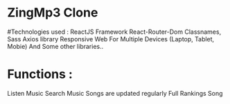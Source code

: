 # ZingMp3 Clone


#Technologies used :
ReactJS Framework
React-Router-Dom
Classnames, Sass
Axios library
Responsive Web For Multiple Devices (Laptop, Tablet, Mobie) And Some other libraries..

# Functions :
Listen Music
Search Music
Songs are updated regularly
Full Rankings Song
